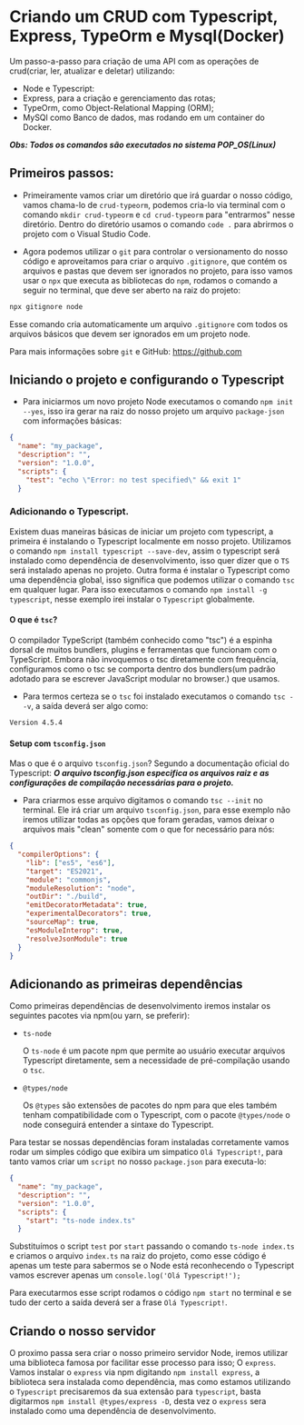 # Criando um CRUD com Typescript, Express, TypeOrm e Mysql(Docker)

Um passo-a-passo para criação de uma API com as operações de crud(criar, ler, atualizar e deletar) utilizando:

- Node e Typescript:
- Express, para a criação e gerenciamento das rotas;
- TypeOrm, como Object-Relational Mapping (ORM);
- MySQl como Banco de dados, mas rodando em um container do Docker.

**_Obs: Todos os comandos são executados no sistema POP_OS(Linux)_**

## Primeiros passos:

- Primeiramente vamos criar um diretório que irá guardar o nosso código, vamos chama-lo de `crud-typeorm`, podemos cria-lo via terminal com o comando `mkdir crud-typeorm` e `cd crud-typeorm` para "entrarmos" nesse diretório. Dentro do diretório usamos o comando `code .` para abrirmos o projeto com o Visual Studio Code.

- Agora podemos utilizar o `git` para controlar o versionamento do nosso código e aproveitamos para criar o arquivo `.gitignore`, que contém os arquivos e pastas que devem ser ignorados no projeto, para isso vamos usar o `npx` que executa as bibliotecas do `npm`, rodamos o comando a seguir no terminal, que deve ser aberto na raiz do projeto:

```bash
npx gitignore node
```

Esse comando cria automaticamente um arquivo `.gitignore` com todos os arquivos básicos que devem ser ignorados em um projeto node.

Para mais informações sobre `git` e GitHub: https://github.com

## Iniciando o projeto e configurando o Typescript

- Para iniciarmos um novo projeto Node executamos o comando `npm init --yes`, isso ira gerar na raiz do nosso projeto um arquivo `package-json` com informações básicas:

```json
{
  "name": "my_package",
  "description": "",
  "version": "1.0.0",
  "scripts": {
    "test": "echo \"Error: no test specified\" && exit 1"
  }
```

### Adicionando o Typescript.

Existem duas maneiras básicas de iniciar um projeto com typescript, a primeira é instalando o Typescript localmente em nosso projeto. Utilizamos o comando `npm install typescript --save-dev`, assim o typescript será instalado como dependência de desenvolvimento, isso quer dizer que o `TS` será instalado apenas no projeto. Outra forma é instalar o Typescript como uma dependência global, isso significa que podemos utilizar o comando `tsc` em qualquer lugar. Para isso executamos o comando `npm install -g typescript`, nesse exemplo irei instalar o `Typescript` globalmente.

#### O que é `tsc`?

O compilador TypeScript (também conhecido como "tsc") é a espinha dorsal de muitos bundlers, plugins e ferramentas que funcionam com o TypeScript. Embora não invoquemos o tsc diretamente com frequência, configuramos como o tsc se comporta dentro dos bundlers(um padrão adotado para se escrever JavaScript modular no browser.) que usamos.

- Para termos certeza se o `tsc` foi instalado executamos o comando `tsc --v`, a saída deverá ser algo como:

```bash
Version 4.5.4
```

#### Setup com `tsconfig.json`

Mas o que é o arquivo `tsconfig.json`? Segundo a documentação oficial do Typescript: **_O arquivo tsconfig.json especifica os arquivos raiz e as configurações de compilação necessárias para o projeto._**

- Para criarmos esse arquivo digitamos o comando `tsc --init` no terminal. Ele irá criar um arquivo `tsconfig.json`, para esse exemplo não iremos utilizar todas as opções que foram geradas, vamos deixar o arquivos mais "clean" somente com o que for necessário para nós:

```json
{
  "compilerOptions": {
    "lib": ["es5", "es6"],
    "target": "ES2021",
    "module": "commonjs",
    "moduleResolution": "node",
    "outDir": "./build",
    "emitDecoratorMetadata": true,
    "experimentalDecorators": true,
    "sourceMap": true,
    "esModuleInterop": true,
    "resolveJsonModule": true
  }
}
```

## Adicionando as primeiras dependências

Como primeiras dependências de desenvolvimento iremos instalar os seguintes pacotes via npm(ou yarn, se preferir):

- `ts-node`

  O `ts-node` é um pacote npm que permite ao usuário executar arquivos Typescript diretamente, sem a necessidade de pré-compilação usando o `tsc`.

- `@types/node`

  Os `@types` são extensões de pacotes do npm para que eles também tenham compatibilidade com o Typescript, com o pacote `@types/node` o node conseguirá entender a sintaxe do Typescript.

Para testar se nossas dependências foram instaladas corretamente vamos rodar um simples código que exibira um simpatico `Olá Typescript!`, para tanto vamos criar um `script` no nosso `package.json` para executa-lo:

```json
{
  "name": "my_package",
  "description": "",
  "version": "1.0.0",
  "scripts": {
    "start": "ts-node index.ts"
  }
```

Substituímos o script `test` por `start` passando o comando `ts-node index.ts` e criamos o arquivo `index.ts` na raiz do projeto, como esse código é apenas um teste para sabermos se o Node está reconhecendo o Typescript vamos escrever apenas um `console.log('Olá Typescript!');`

Para executarmos esse script rodamos o código `npm start` no terminal e se tudo der certo a saída deverá ser a frase `Olá Typescript!`.

## Criando o nosso servidor

O proximo passa sera criar o nosso primeiro servidor Node, iremos utilizar uma biblioteca famosa por facilitar esse processo para isso; O `express`. Vamos instalar o `express` via npm digitando `npm install express`, a biblioteca sera instalada como dependência, mas como estamos utilizando o `Typescript` precisaremos da sua extensão para `typescript`, basta digitarmos `npm install @types/express -D`, desta vez o `express` sera instalado como uma dependência de desenvolvimento.
